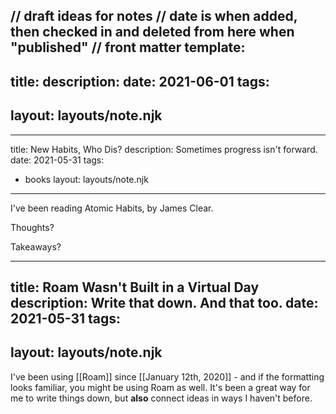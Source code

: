 
// draft ideas for notes
// date is when added, then checked in and deleted from here when "published"
// front matter template:
---
title:
description:
date: 2021-06-01
tags:
  -
layout: layouts/note.njk
---

---
title: New Habits, Who Dis?
description: Sometimes progress isn't forward.
date: 2021-05-31
tags:
  - books
layout: layouts/note.njk
---
I've been reading Atomic Habits, by James Clear.

Thoughts?

Takeaways?

---
title: Roam Wasn't Built in a Virtual Day
description: Write that down. And that too.
date: 2021-05-31
tags:
  -
layout: layouts/note.njk
---
I've been using [[Roam]] since [[January 12th, 2020]] - and if the formatting looks familiar, you might be using Roam as well. It's been a great way for me to write things down, but __also__ connect ideas in ways I haven't before.
